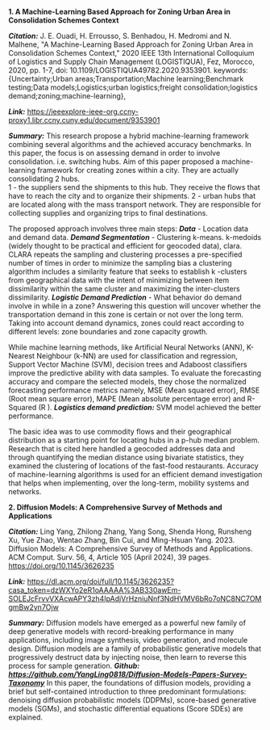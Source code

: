 **1. A Machine-Learning Based Approach for Zoning Urban Area in Consolidation Schemes Context**

***Citation:*** J. E. Ouadi, H. Errousso, S. Benhadou, H. Medromi and N. Malhene, "A Machine-Learning Based Approach for Zoning Urban Area in Consolidation Schemes Context," 2020 IEEE 13th International Colloquium of Logistics and Supply Chain Management (LOGISTIQUA), Fez, Morocco, 2020, pp. 1-7, doi: 10.1109/LOGISTIQUA49782.2020.9353901. keywords: {Uncertainty;Urban areas;Transportation;Machine learning;Benchmark testing;Data models;Logistics;urban logistics;freight consolidation;logistics demand;zoning;machine-learning},

***Link:*** https://ieeexplore-ieee-org.ccny-proxy1.libr.ccny.cuny.edu/document/9353901 

***Summary:***
This research propose a hybrid machine-learning framework combining several algorithms and the achieved accuracy benchmarks.
In this paper, the focus is on assessing demand in order to involve consolidation.
    i.e. switching hubs. Aim of this paper proposed a machine-learning framework for creating zones within a city.
They are actually consolidating 2 hubs.   
1 - the suppliers send the shipments to this hub. They receive the flows that have to reach the city and to organize their shipments. 
2 - urban hubs that are located along with the mass transport network. They are responsible for collecting supplies and organizing trips to final destinations. 

The proposed approach involves three main steps: 
***Data*** - Location data and demand data. 
***Demand Segmentation*** - Clustering k-means. k-medoids (widely thought to be practical and efficient for geocoded data), clara. CLARA repeats the sampling and clustering processes a pre-specified number of times in order to minimize the sampling bias
a clustering algorithm includes a similarity feature that seeks to establish k -clusters from geographical data with the intent of minimizing between item dissimilarity within the same cluster and maximizing the inter-clusters dissimilarity. 
***Logistic Demand Prediction*** - What behavior do demand involve in while in a zone?
Answering this question will uncover whether the transportation demand in this zone is certain or not over the long term. Taking into account demand dynamics, zones could react according to different levels: zone boundaries and zone capacity growth.

While machine learning methods, like Artificial Neural Networks (ANN), K-Nearest Neighbour (k-NN) are used for classification and regression, Support Vector Machine (SVM), decision trees and Adaboost classifiers improve the predictive ability with data samples.
To evaluate the forecasting accuracy and compare the selected models, they chose the normalized forecasting performance metrics namely, MSE (Mean squared error), RMSE (Root mean square error), MAPE (Mean absolute percentage error) and R-Squared (R ). 
***Logistics demand prediction:*** SVM model achieved the better performance. 

The basic idea was to use commodity flows and their geographical distribution as a starting point for locating hubs in a p-hub median problem. Research that is cited here handled a geocoded addresses data and through quantifying the median distance using bivariate statistics, they examined the clustering of locations of the fast-food restaurants. Accuracy of machine-learning algorithms is used for an efficient demand investigation that helps when implementing, over the long-term, mobility systems and networks.  


**2. Diffusion Models: A Comprehensive Survey of Methods and Applications**

***Citation:*** Ling Yang, Zhilong Zhang, Yang Song, Shenda Hong, Runsheng Xu, Yue Zhao, Wentao Zhang, Bin Cui, and Ming-Hsuan Yang. 2023. Diffusion Models: A Comprehensive Survey of Methods and Applications. ACM Comput. Surv. 56, 4, Article 105 (April 2024), 39 pages. https://doi.org/10.1145/3626235

***Link:***
https://dl.acm.org/doi/full/10.1145/3626235?casa_token=dzWXYo2eR1oAAAAA%3AB330awEm-SOLEJcFrvvVXAcwAPY3zh4IpAdjVrHzniuNnf3NdHVMV6bRo7oNC8NC7OMgmBw2yn7Ojw 

***Summary:***
Diffusion models have emerged as a powerful new family of deep generative models with record-breaking performance in many applications, including image synthesis, video generation, and molecule design. Diffusion models are a family of probabilistic generative models that progressively destruct data by injecting noise, then learn to reverse this process for sample generation.
***Github: https://github.com/YangLing0818/Diffusion-Models-Papers-Survey-Taxonomy***
In this paper, the foundations of diffusion models, providing a brief but self-contained introduction to three predominant formulations: denoising diffusion probabilistic models (DDPMs), score-based generative models (SGMs), and stochastic differential equations (Score SDEs) are explained. 
